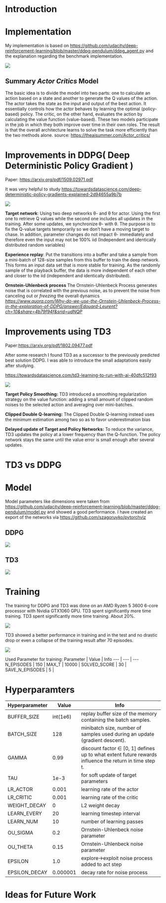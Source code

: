 # Introduction
# Implementation
My implementation is based on https://github.com/udacity/deep-reinforcement-learning/blob/master/ddpg-pendulum/ddpg_agent.py and the explanation regarding the benchmark implementation.  

![](static/ac.jpg)

## Summary *Actor Critics* Model
The basic idea is to divide the model into two parts: one to calculate an action based on a state and another to generate the Q values of the action. The actor takes the state as the input and output of the best action. It essentially controls how the actor behaves by learning the optimal (policy-based) policy. The critic, on the other hand, evaluates the action by calculating the value function (value-based). These two models participate in the job in which they both improve over time in their own roles. The result is that the overall architecture learns to solve the task more efficiently than the two methods alone. 
source: https://theaisummer.com/Actor_critics/

# Improvements in DDPG( Deep Deterministic Policy Gradient )
Paper: https://arxiv.org/pdf/1509.02971.pdf 

It was very helpful to study https://towardsdatascience.com/deep-deterministic-policy-gradients-explained-2d94655a9b7b

![](static/ddpg.png)

**Target network**: Using two deep networks θ- and θ for actor. Using the first one to retrieve Q values while the second one includes all updates in the training. After some updates, we synchronize θ- with θ. The purpose is to fix the Q-value targets temporarily so we don’t have a moving target to chase. In addition, parameter changes do not impact θ- immediately and therefore even the input may not be 100% iid (Independent and identically distributed random variables)

**Experience replay**: Put the transitions into a buffer and take a sample from a mini-batch of 128-size samples from this buffer to train the deep network. This forms an input data set that is more stable for training. As the randomly sample of the playback buffer, the data is more independent of each other and closer to the iid (independent and identically distributed).

**Ornstein-Uhlenbeck process** The Ornstein-Uhlenbeck Process generates noise that is correlated with the previous noise, as to prevent the noise from canceling out or *freezing* the overall dynamics <cite>https://www.quora.com/Why-do-we-use-the-Ornstein-Uhlenbeck-Process-in-the-exploration-of-DDPG/answer/Edouard-Leurent?ch=10&share=4b79f94f&srid=udNQP</cite>

# Improvements using TD3
Paper:https://arxiv.org/pdf/1802.09477.pdf

After some research I found TD3 as a successor to the previously predicted best solution DDPG. I was able to introduce the small adaptations easily after studying.

https://towardsdatascience.com/td3-learning-to-run-with-ai-40dfc512f93

![](static/td3.png)

**Target Policy Smoothing:** TD3 introduced a smoothing regularization strategy on the value function: adding a small amount of clipped random noises to the selected action and averaging over mini-batches. 

**Clipped Double Q-learning:** The Clipped Double Q-learning instead uses the minimum estimation among two so as to favor underestimation bias

**Delayed update of Target and Policy Networks:** To reduce the variance, TD3 updates the policy at a lower frequency than the Q-function. The policy network stays the same until the value error is small enough after several updates. 

# TD3 vs DDPG


# Model
Model parameters like dimensions were taken from https://github.com/udacity/deep-reinforcement-learning/blob/master/ddpg-pendulum/model.py and showed a good performance. I have created an export of the networks via https://github.com/szagoruyko/pytorchviz
## DDPG
![](static/ddpg_model.png)

## TD3
![](static/td3_model.png)

# Training
The training for DDPG and TD3 was done on an AMD Ryzen 5 3600 6-core processor with Nvidia GTX1060 GPU. TD3 spent significantly more time training. TD3 spent significantly more time training. About 20%. 

![](static/duration.png)

TD3 showed a better performance in training and in the test and no drastic drop or even a collapse of the training result after 70 episodes.

![](static/performance.png)


Used Parameter for training:
Parameter | Value | Info
--- | --- | ---
N_EPISODES | 150 |
MAX_T | 10000 | 
SOLVED_SCORE | 30 |
SAVE_N_EPISODES | 5 |

# Hyperparamters
Hyperparameter | Value | Info
--- | --- | ---
BUFFER_SIZE | int(1e6)  | replay buffer size of the memory containing the batch samples.
BATCH_SIZE | 128         | minibatch size, number of samples used during an update (gradient descent).
GAMMA | 0.99            | discount factor ∈ [0, 1] defines up to what extent future rewards influence the return in time step t.
TAU | 1e-3              | for soft update of target parameters
LR_ACTOR | 0.001               | learning rate of the actor
LR_CRITIC | 0.001               | learning rate of the critic
WEIGHT_DECAY | 0 | L2 weight decay
LEARN_EVERY | 20 | learning timestep interval  
LEARN_NUM | 10 | number of learning passes
OU_SIGMA | 0.2 | Ornstein-Uhlenbeck noise parameter
OU_THETA | 0.15 | Ornstein-Uhlenbeck noise parameter
EPSILON | 1.0 | explore->exploit noise process added to act step
EPSILON_DECAY  | 0.000001 | decay rate for noise process

# Ideas for Future Work
